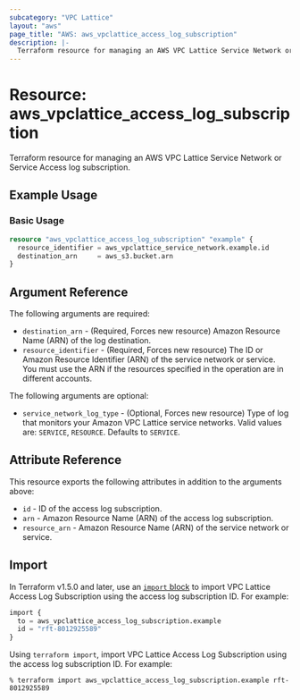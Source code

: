 ```yaml
---
subcategory: "VPC Lattice"
layout: "aws"
page_title: "AWS: aws_vpclattice_access_log_subscription"
description: |-
  Terraform resource for managing an AWS VPC Lattice Service Network or Services Access log subscription.
---
```


# Resource: aws_vpclattice_access_log_subscription

Terraform resource for managing an AWS VPC Lattice Service Network or Service Access log subscription.

## Example Usage

### Basic Usage

```terraform
resource "aws_vpclattice_access_log_subscription" "example" {
  resource_identifier = aws_vpclattice_service_network.example.id
  destination_arn     = aws_s3.bucket.arn
}
```

## Argument Reference

The following arguments are required:

* `destination_arn` - (Required, Forces new resource) Amazon Resource Name (ARN) of the log destination.
* `resource_identifier` - (Required, Forces new resource) The ID or Amazon Resource Identifier (ARN) of the service network or service. You must use the ARN if the resources specified in the operation are in different accounts.

The following arguments are optional:

* `service_network_log_type` - (Optional, Forces new resource) Type of log that monitors your Amazon VPC Lattice service networks. Valid values are: `SERVICE`, `RESOURCE`. Defaults to `SERVICE`.

## Attribute Reference

This resource exports the following attributes in addition to the arguments above:

* `id` - ID of the access log subscription.
* `arn` - Amazon Resource Name (ARN) of the access log subscription.
* `resource_arn` - Amazon Resource Name (ARN) of the service network or service.

## Import

In Terraform v1.5.0 and later, use an [`import` block](https://developer.hashicorp.com/terraform/language/import) to import VPC Lattice Access Log Subscription using the access log subscription ID. For example:

```terraform
import {
  to = aws_vpclattice_access_log_subscription.example
  id = "rft-8012925589"
}
```

Using `terraform import`, import VPC Lattice Access Log Subscription using the access log subscription ID. For example:

```console
% terraform import aws_vpclattice_access_log_subscription.example rft-8012925589
```
